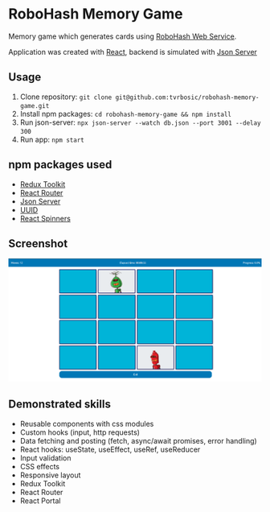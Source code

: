 # RoboHash Memory Game
Memory game which generates cards using [RoboHash Web Service](https://robohash.org/).

Application was created with [React](https://reactjs.org/), backend is simulated with [Json Server](https://github.com/typicode/json-server)

## Usage
1. Clone repository: `git clone git@github.com:tvrbosic/robohash-memory-game.git`
2. Install npm packages: `cd robohash-memory-game && npm install`
3. Run json-server: `npx json-server --watch db.json --port 3001 --delay 300`
4. Run app: `npm start`

## npm packages used
- [Redux Toolkit ](https://redux-toolkit.js.org/)
- [React Router](https://reactrouter.com/en/main)
- [Json Server](https://github.com/typicode/json-server)
- [UUID](https://www.npmjs.com/package/uuid)
- [React Spinners](https://www.npmjs.com/package/react-spinners)

## Screenshot
![Memory Game Board Screenshot](/public/robohash-memory-game.png?raw=true "Memory Game Board Screenshot")

## Demonstrated skills
- Reusable components with css modules
- Custom hooks (input, http requests)
- Data fetching and posting (fetch, async/await promises, error handling)
- React hooks: useState, useEffect, useRef, useReducer
- Input validation
- CSS effects
- Responsive layout
- Redux Toolkit
- React Router
- React Portal